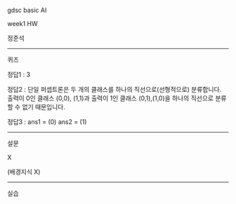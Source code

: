 gdsc basic AI

week1 HW

정준석

-------------------------------

퀴즈

정답1 : 3

정답2 : 단일 퍼셉트론은 두 개의 클래스를 하나의 직선으로(선형적으로) 분류합니다. 출력이 0인 클래스 (0,0), (1,1)과 출력이 1인 클래스 (0,1),(1,0)을 하나의 직선으로 분류할 수 없기 때문입니다.

정답3 : ans1 = (0)
        ans2 = (1)

-------------------------------

설문

X

(배경지식 X)

-------------------------------

실습

